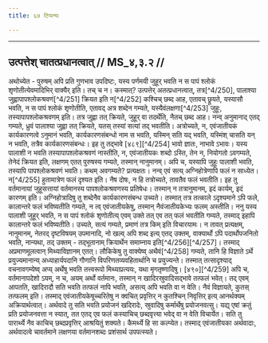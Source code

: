 ```yaml
---
title: ६७ टिप्पन्यः

---
```


[^4/239]: E2: sruco

[^4/240]: Tait. S. 3.5.7.3

[^4/241]: E2: jyotiṣṭome saṃskāre

[^4/242]: Tait.S. 6.1.1.2

[^4/243]: Tait.S. 6.1.1.2

[^4/244]: Tait. S. 2.6.2.1

[^4/245]: Tait. S. 2.6.1.5

[^4/246]: E2: 5,59; E6: 2,35

[^4/247]: Ait.Br. 2.1

[^4/248]: E2: dhruvā

[^4/249]: E2 gibt juhvā homam abhinirvartayati in Klammern

____________________________________________


## उत्पत्तेश् चातत्प्रधानत्वात् // MS_४,३.२ //

अथोच्येत - पुरुषम् अपि प्रति गुणभाव उपदिष्टः, यस्य पर्णमयी जुहूर् भवति न स पापं श्लोकं शृणोतीत्येवमादिभिर् वाक्यैर् इति। तच् च न। कस्मात्? उत्पत्तेर् अतत्प्रधानत्वात्, तत्र[^4/250], पालाश्या जुह्वापापश्लोकश्रवणं[^4/251] क्रियत इति न[^4/252] कश्चिच् छब्द आह, एतावच् छ्रूयते, यस्यासौ भवति, न स पापं श्लोकं शृणोतीति, एतावद् अत्र शब्देन गम्यते, यस्यैवंलक्षणा[^4/253] जुहूः, तस्यापापश्लोकश्रवणम् इति। तत्र जुह्वा तत् क्रियते, जुहूर् वा तदर्थेति, नैतच् छब्द आह।
नन्व् अनुमानाद् एतद् गम्यते, ध्रुवं पालाश्या जुह्वा तत् क्रियते, यतस् तस्यां सत्यां तद् भवतीति। अत्रोच्यते, न, एवंजातीयकं कार्यकारणत्वे ऽनुमानं भवति, कार्यकारणसंबन्धो नाम स भवति, यस्मिन् सति यद् भवति, यस्मिंश् चासति यन् न भवति, तत्रैव कार्यकारणसंबन्धः। इह तु तद्भावे [४८९][^4/254] भावो ज्ञातः, नाभावे ऽभावः। यस्य पालाशी न भवति तस्यापापश्लोकश्रवणं नास्तीति, न, एवंजातीयकः शब्दो ऽस्ति, तेन न, नियोगतो ऽवगम्यते, तेनेदं क्रियत इति, लक्षणम् एतत् पुरुषस्य गम्यते, तस्मान् नानुमानम्।
अपि च, यस्यापि जुहूः पालाशी भवति, तस्यापि पापश्लोकश्रवणं भवति। कथम् अवगम्यते? प्रत्यक्षतः। नन्व् एवं सत्य् अग्निहोत्रेणापि फलं न साध्येत। न[^4/255] हुतामात्रेण फलं दृश्यत इति। नैष दोषः, न हि तत्रोच्यते, तावतैव फलं भवतीति। इह तु वर्तमानायां जुहूसत्तायां वर्तमानस्य पापश्लोकश्रवणस्य प्रतिषेधः। तस्मान् न तत्रानुमानम्, इदं कार्यम्, इदं कारणम् इति। अग्निहोत्रादिषु तु शब्देनैव कार्यकारणसंबन्ध उच्यते। तस्मात् तत्र तत्काले ऽदृश्यमाने ऽपि फले, कालान्तरे फलं भविष्यतीति गम्यते, न त्व् एवंजातीयकेषु, तस्मान् नैवंजातीयकेभ्यः फलम् अस्तीति।
ननु यस्य पालाशी जुहूर् भवति, न स पापं श्लोकं शृणोतीत्य् एवम् उक्ते तत् एव तत् फलं भवतीति गम्यते, तस्माद् इहापि कालान्तरे फलं भविष्यतीति। उच्यते, सत्यं गम्यते, प्रमाणं तत्र किम् इति विचारयामः। न तावत् प्रत्यक्षम्, नानुमानम्, नेतरद् दृष्टविषयम् उपमानादि, नो खल्व् अपि शब्द इत्य् एतद् उक्तम्, वाक्यार्थो ऽपि पदार्थोपजनितो भवति, नान्यथा, तद् उक्तम् - तद्भूतानाम् क्रियार्थेन समाम्नाय इति[^4/256][^4/257]। तस्माद् अप्रमाणमूलत्वान् मिथ्याविज्ञानम् एतत्। लौकिकेषु तु वाक्येष्व् अथैवं[^4/258] गम्यते, तानि हि विज्ञाते ऽर्थे प्रयुज्यमानान्य् अध्याहार्यपदानि गौणानि विपरिणतव्यवहितार्थानि च प्रयुज्यन्ते। तस्मात् तत्सादृश्याद् वचनावगम्येष्व् अप्य् अर्थेषु भवति तत्त्वरूपो मिथ्याप्रत्ययः, यथा मृगतृष्णादिषु।
[४९०][^4/259] अपि च, वर्तमानापदेशो ऽयम्, न च, अयम् अर्थो वर्तमानः, तस्मान् न खादिरस्रुवादिसद्भावे तत्फलं भवेत्। तद् एवम् आपतति, खादिरादौ सति भवति तत्फलं नापि भवति, असत्य् अपि भवति वा न वेति। नैवं विज्ञायते, कुतस् तत्फलम् इति। तस्माद् एवंजातीयकेषूच्चरितेषु न क्वचित् प्रवृत्तिर् न कुतश्चिन् निवृत्तिर् इत्य् आनर्थक्यम् अक्रियार्थत्वात्। अर्थवादे तु सति भवति प्रयोजनं खदिरादेः, स्रुवादिषु कर्मार्थेषु प्रयोजनवत्सु। यद्य् एषां क्रतुं प्रति प्रयोजनवत्ता न स्यात्, तत एतद् एव फलं कस्याचिच् छब्दवृत्त्या भवेद् वा न वेति विचार्येत। सति तु पारार्थ्ये नैव काचिच् छब्दप्रवृत्तिर् आश्रयितुं शक्यते। कैमर्थ्ये हि सा कल्प्येत। तस्माद् एवंजातीयका अर्थवादाः, अर्थवादत्वे चावर्तमाने लक्षणया वर्तमानशब्दः प्रशंसार्थ उपपत्स्यते।
